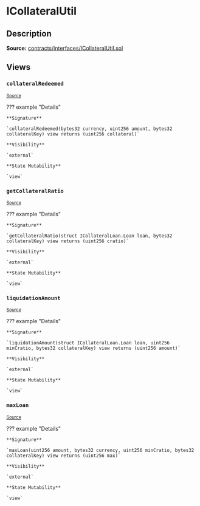 # ICollateralUtil

## Description

**Source:** [contracts/interfaces/ICollateralUtil.sol](https://github.com/Synthetixio/synthetix/tree/v2.87.1/contracts/interfaces/ICollateralUtil.sol)

## Views

### `collateralRedeemed`

<sub>[Source](https://github.com/Synthetixio/synthetix/tree/v2.87.1/contracts/interfaces/ICollateralUtil.sol#L26)</sub>

??? example "Details"

    **Signature**

    `collateralRedeemed(bytes32 currency, uint256 amount, bytes32 collateralKey) view returns (uint256 collateral)`

    **Visibility**

    `external`

    **State Mutability**

    `view`

### `getCollateralRatio`

<sub>[Source](https://github.com/Synthetixio/synthetix/tree/v2.87.1/contracts/interfaces/ICollateralUtil.sol#L8)</sub>

??? example "Details"

    **Signature**

    `getCollateralRatio(struct ICollateralLoan.Loan loan, bytes32 collateralKey) view returns (uint256 cratio)`

    **Visibility**

    `external`

    **State Mutability**

    `view`

### `liquidationAmount`

<sub>[Source](https://github.com/Synthetixio/synthetix/tree/v2.87.1/contracts/interfaces/ICollateralUtil.sol#L20)</sub>

??? example "Details"

    **Signature**

    `liquidationAmount(struct ICollateralLoan.Loan loan, uint256 minCratio, bytes32 collateralKey) view returns (uint256 amount)`

    **Visibility**

    `external`

    **State Mutability**

    `view`

### `maxLoan`

<sub>[Source](https://github.com/Synthetixio/synthetix/tree/v2.87.1/contracts/interfaces/ICollateralUtil.sol#L13)</sub>

??? example "Details"

    **Signature**

    `maxLoan(uint256 amount, bytes32 currency, uint256 minCratio, bytes32 collateralKey) view returns (uint256 max)`

    **Visibility**

    `external`

    **State Mutability**

    `view`
